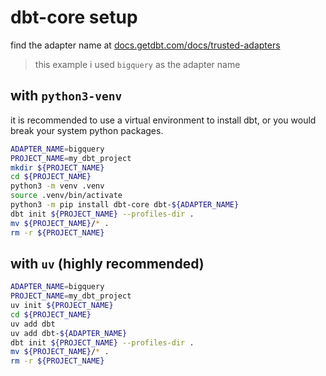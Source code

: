# dbt-core setup

find the adapter name at <a href="https://docs.getdbt.com/docs/trusted-adapters" target="_blank">docs.getdbt.com/docs/trusted-adapters</a>

> this example i used `bigquery` as the adapter name

## with `python3-venv`

it is recommended to use a virtual environment to install dbt, or you would break your system python packages.

```bash
ADAPTER_NAME=bigquery
PROJECT_NAME=my_dbt_project
mkdir ${PROJECT_NAME}
cd ${PROJECT_NAME}
python3 -m venv .venv
source .venv/bin/activate
python3 -m pip install dbt-core dbt-${ADAPTER_NAME}
dbt init ${PROJECT_NAME} --profiles-dir .
mv ${PROJECT_NAME}/* .
rm -r ${PROJECT_NAME}
```

## with `uv` (highly recommended)

```bash
ADAPTER_NAME=bigquery
PROJECT_NAME=my_dbt_project
uv init ${PROJECT_NAME}
cd ${PROJECT_NAME}
uv add dbt
uv add dbt-${ADAPTER_NAME}
dbt init ${PROJECT_NAME} --profiles-dir .
mv ${PROJECT_NAME}/* .
rm -r ${PROJECT_NAME}
```
